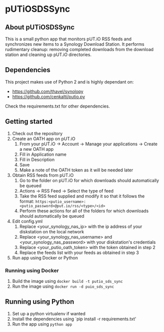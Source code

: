 # pUTiOSDSSync

## About pUTiOSDSSync

This is a small python app that monitors pUT.iO RSS feeds and synchronizes new items to a Synology Download Station.
It performs rudimentary cleanup: removing completed downloads from the download station and cleaning up pUT.iO directories.

## Dependencies

This project makes use of Python 2 and is highly dependant on:
- https://github.com/thavel/synolopy
- https://github.com/cenkalti/putio.py

Check the requirements.txt for other dependencies.

## Getting started
1. Check out the repository
2. Create an OATH app on pUT.iO
    1. From your pUT.iO -> Account -> Manage your applications -> Create a new OATH app
    2. Fill in Application name
    3. Fill in Description
    4. Save
    5. Make a note of the OATH token as it will be needed later
3. Obtain RSS feeds from pUT.iO
    1. Go to the folder on pUT.iO for which downloads should automatically be queued
    2. Actions -> RSS Feed -> Select the type of feed
    3. Take the RSS feed supplied and modify it so that it follows the format: `https:<putio_username>:<putio_password>@put.io/rss/<type>/<id>`
    4. Perform these actions for all of the folders for which downloads should automatically be queued
4. Edit config.yml
    1. Replace <your_synology_nas_ip> with the ip address of your diskstation on the local network
    2. Replace <your_synology_nas_username> and <your_synology_nas_password> with your diskstation's credentials
    3. Replace <your_putio_oath_token> with the token obtained in step 2
    4. Replace the feeds list with your feeds as obtained in step 3
5. Run app using Docker or Python

### Running using Docker
1. Build the image using `docker build -t putio_sds_sync`
2. Run the image using `docker run -d puio_sds_sync`

## Running using Python
1. Set up a python virtualenv if wanted
2. Install the dependencies using `pip install -r requirements.txt'
3. Run the app using `python app`
